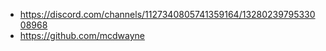 - https://discord.com/channels/1127340805741359164/1328023979533008968
- https://github.com/mcdwayne
